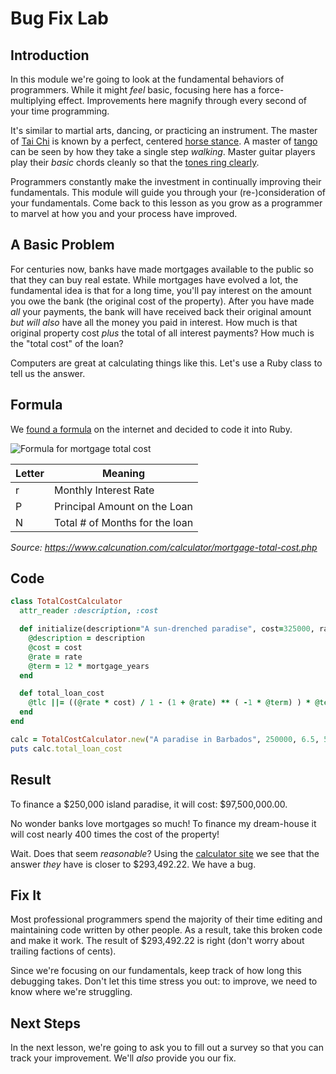 # Bug Fix Lab

## Introduction

In this module we're going to look at the fundamental behaviors of programmers.
While it might _feel_ basic, focusing here has a force-multiplying effect.
Improvements here magnify through every second of your time programming.

It's similar to martial arts, dancing, or practicing an instrument. The master
of [Tai Chi][] is known by a perfect, centered [horse stance][]. A master of
[tango][] can be seen by how they take a single step _walking_. Master guitar
players play their _basic_ chords cleanly so that the [tones ring
clearly][paco].

Programmers constantly make the investment in continually improving their
fundamentals. This module will guide you through your (re-)consideration of
your fundamentals. Come back to this lesson as you grow as a programmer to
marvel at how you and your process have improved.

## A Basic Problem

For centuries now, banks have made mortgages available to the public so that
they can buy real estate. While mortgages have evolved a lot, the fundamental
idea is that for a long time, you'll pay interest on the amount you owe the
bank (the original cost of the property). After you have made _all_ your
payments, the bank will have received back their original amount _but will
also_ have all the money you paid in interest. How much is that original
property cost _plus_ the total of all interest payments? How much is the "total
cost" of the loan?

Computers are great at calculating things like this. Let's use a Ruby class to
tell us the answer.

## Formula

We [found a formula][formula] on the internet and decided to code it into Ruby.

![Formula for mortgage total cost](https://curriculum-content.s3.amazonaws.com/pfwtfp/pfwtfp-bug-fix/mortgage_formula.png)

|Letter|Meaning                       |
|------|------------------------------|
|r     |Monthly Interest Rate         |
|P     |Principal Amount on the Loan  |
|N     |Total # of Months for the loan|

_Source: https://www.calcunation.com/calculator/mortgage-total-cost.php_

## Code

```ruby
class TotalCostCalculator
  attr_reader :description, :cost

  def initialize(description="A sun-drenched paradise", cost=325000, rate=0.02, mortgage_years)
    @description = description
    @cost = cost
    @rate = rate
    @term = 12 * mortgage_years
  end

  def total_loan_cost
    @tlc ||= ((@rate * cost) / 1 - (1 + @rate) ** ( -1 * @term) ) * @term
  end
end

calc = TotalCostCalculator.new("A paradise in Barbados", 250000, 6.5, 5)
puts calc.total_loan_cost
```

## Result

To finance a $250,000 island paradise, it will cost: $97,500,000.00.

No wonder banks love mortgages so much! To finance my dream-house it will cost
nearly 400 times the cost of the property!

Wait. Does that seem _reasonable_? Using the [calculator site][formula] we see
that the answer _they_ have is closer to $293,492.22. We have a bug.

## Fix It

Most professional programmers spend the majority of their time editing and
maintaining code written by other people. As a result, take this broken code
and make it work. The result of $293,492.22 is right (don't worry about
trailing factions of cents).

Since we're focusing on our fundamentals, keep track of how long this debugging
takes.  Don't let this time stress you out: to improve, we need to know where
we're struggling.

## Next Steps

In the next lesson, we're going to ask you to fill out a survey so that you can
track your improvement.  We'll _also_ provide you our fix.

[formula]: https://www.calcunation.com/calculator/mortgage-total-cost.php
[Tai Chi]: https://en.wikipedia.org/wiki/Tai_chi
[horse stance]: http://taichibasics.com/tai-chi-stances/
[tango]: https://www.youtube.com/watch?v=bXhQNRsH3uc
[paco]: https://www.pri.org/stories/2012-04-23/video-flamenco-music-legend-paco-de-luc
